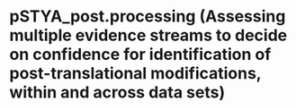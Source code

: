# pSTYA_post.processing (Assessing multiple evidence streams to decide on confidence for identification of post-translational modifications, within and across data sets)
